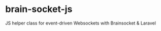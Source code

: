 brain-socket-js
===============

JS helper class for event-driven Websockets with Brainsocket &amp; Laravel
